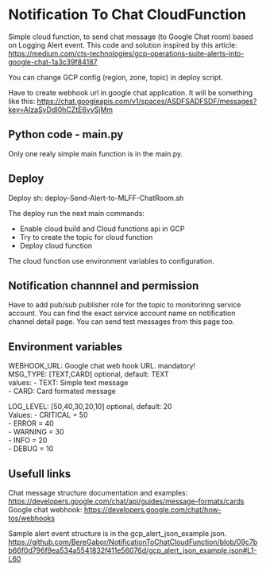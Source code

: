 # Notification To Chat CloudFunction
Simple cloud function, to send chat message (to Google Chat room) based on Logging Alert event.
This code and solution inspired by this article: https://medium.com/cts-technologies/gcp-operations-suite-alerts-into-google-chat-1a3c39f84187

You can change GCP config (region, zone, topic) in deploy script.

Have to create webhook url in google chat application. 
It will be something like this: https://chat.googleapis.com/v1/spaces/ASDFSADFSDF/messages?key=AIzaSyDdI0hCZtE6vySjMm

## Python code - main.py
Only one realy simple main function is in the main.py. 

## Deploy
Deploy sh: deploy-Send-Alert-to-MLFF-ChatRoom.sh 

The deploy run the next main commands: 
- Enable cloud build and Cloud functions api in GCP 
- Try to create the topic for cloud function 
- Deploy cloud function 

The cloud function use environment variables to configuration.

## Notification channnel and permission
Have to add pub/sub publisher role for the topic to monitorinng service account. 
You can find the exact service account name on notification channel detail page. You can send test messages from this page too. 

## Environment variables
WEBHOOK_URL: Google chat web hook URL. mandatory!  
MSG_TYPE: [TEXT,CARD] optional, default: TEXT   
    values:
    - TEXT: Simple text message  
    - CARD: Card formated message  

LOG_LEVEL: [50,40,30,20,10] optional, default: 20  
    Values:
    - CRITICAL = 50  
    - ERROR = 40  
    - WARNING = 30  
    - INFO = 20  
    - DEBUG = 10  

## Usefull links
Chat message structure documentation and examples: https://developers.google.com/chat/api/guides/message-formats/cards  
Google chat webhook: https://developers.google.com/chat/how-tos/webhooks  

Sample alert event structure is in the gcp_alert_json_example.json.  
https://github.com/BereGabor/NotificationToChatCloudFunction/blob/09c7bb66f0d796f9ea534a5541832f411e56076d/gcp_alert_json_example.json#L1-L60
